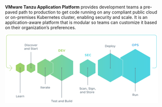**VMware Tanzu Application Platform** provides development teams a pre-paved path to production to get code running on any compliant public cloud or on-premises Kubernetes cluster, enabling security and scale. It is an application-aware platform that is modular so teams can customize it based on their organization’s preferences.

![TAP Overview Diagram](images/tap-conceptual.svg)

